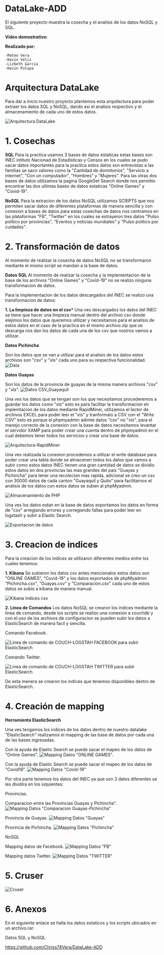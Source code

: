 # DataLake-ADD

  El siguiente proyecto muestra la cosecha y el analisis de los datos NoSQL y SQL. 
  
   **Video demostrativo:** 
   
   **Realizado por:**
   
    -Mateo Vera
    -Kevin Veliz
    -Lizbeth García
    -Kevin Pulupa
    
# Arquitectura DataLake
  Para dar a inicio nuestro proyecto plantemos esta arquitectura para poder extraer los datos SQL y NoSQL, dando asi el analisis respectivo y el almacenamiento de cada uno de estos datos.
  
  ![Arquitectura DataLake](./Imagenes/Arquitectura.png)
    
# 1. Cosechas

  **SQL**
     Para la practica usamos 3 bases de datos estaticas estas bases son INEC intituto Nacionad de Estadisticas y Censos en los cuales se pudo sacar datos importantes para la practica estos datos son entrevistas a las familias se saco valores como la "Cantidad de dormitorios", "Servicio a internet", "Con un computador", "Hombres" y "Mujeres".
     Para las otras dos bases de datos utilizamos la pagina GoogleSet Search donde nos permitio encontrar las dos ultimas bases de datos estaticas "Online Games" y "Covid-19".
     
 **NoSQL**
    Para la extracion de los datos NoSQL utilizamos SCRIPTS que nos permiten sacar datos de diferentes plataformas de manera sencilla y con conexion a bases de datos para estas cosechas de datos nos centramos en las plataformas "FB", "Twitter" en los cuales se extrayeron tres datos "Pulso politico por provincias", "Eventos y noticias mundiales" y "Pulso politico por cuidades".
 
 # 2. Transformación de datos
 
 Al momento de realizar la cosecha de datos NoSQL no se transformaron mediante el mismo script se mandan a la base de datos.
 
 **Datos SQL**
 Al momento de realizar la cosecha y la implementacion de la base de los archivos "Online Games" y "Covid-19" no se realizo ninguna transformacion de datos.
 
 Para la implementacion de los datos descargados del INEC se realizo una transformacion de datos:
 
 **1. La limpieza de datos en el csv***
 Una ves descargados los datos del INEC se tiene que hacer una limpieza manual dentro del archivo csv donde elejimos los datos que queremos utilizar y necesitamos para el analisis de estos datos en el caso de la practica en el mismo archivo.zip que se descarga nos dan los datos de cada una de los csv que nostros vamos a utilizar.
  
  **Datos Pichincha**
  
  
Son los datos que se van a utilizar para el analisis de los datos estos archivos son "csv" y "xls" cada uno para su respectiva funcionalidad.
 ![Data](./Imagenes/Datos_Pichincha.PNG)
 
  **Datos Guayas**
  
  
Son los datos de la provincia de guayas de la misma manera archivos "csv" y "xls".
 ![Datos CSV_Guayaquil](./Imagenes/Datos_Guayaquil.PNG)
    
    
 Una ves los datos que se tengan son los que necesitamos procederemos a guardar los datos como "xls" esto es para facilitar la transformacion eh implemtacion de los datos mediante RapidMiner, utilizamos el lector de archivos EXCEL para poder leer el "xls" y tranformalo a CSV con el "Write CSV" esto es porque el phpmyadmin adimte datos "csv" no "xls", para el manejo correcto de la conexion con la base de datos necesitamos levantar el servidor XAMP para poder crear una cuenta dentro de phpmyadmin en el cual debemos tener todos los servicios y crear una base de datos.
 
 ![Arquitectura-RapidMiner](./Imagenes/RapidMiner.PNG)
 
 Una ves realizada la conexion procedemos a utilizar el write database para poder crear una tabla donde se almacenen todos los datos que vamos a subir como estos datos INEC tienen una gran cantidad de datos se dividio estos datos en dos provincias las mas grandes del pais "Guayas y Pichincha" para tener una recolecion mas rapida, adicional se creo un csv con 30000 datos de cada canton "Guayaquil y Quito" para facilitarnos el analisis de los datos con estos datos se suben al phpMyadmin.
 
 ![Almacenamiento de PHP](./Imagenes/Almacenamiento_PHP.PNG)

Una ves los datos estan en la base de datos exportamos los datos en forma de "csv" arreglando errores y corregiendo fallas para poder leer en logstash y subir a Elastic Search.

![Exportacion de datos](./Imagenes/Exportacion.PNG)

 # 3. Creacion de indices 
 
 Para la creacion de los indices se utilizaron diferentes medios entre los cuales tenemos: 

  **1. Kibana**
    Se subieron los datos csv antes mencionalos estos datos son "ONLINE GAMES", "Covid-19" y los datos exportados de phpMyadmin "Pichincha.csv", "Guayas.csv" y "Comparacion.csv" cada uno de estos datos se subio a kibana de manera manual.
    
![Kibana indices csv ](./Imagenes/Datos_CSV.jpeg)


 **2. Linea de Comandos**
 Los datos NoSQL se crearon los indices mediante la linea de comando, desde los scripts se realizo una conexion a couchdb y con el uso de los archivos de configuracion se pueden subir los datos a ElasticSearch de manera facil y sencilla. 
 
 Comando Facebook.
 
 ![Linea de comando de COUCH-LOGSTAH FACEBOOK para subir ElasticSearch](./Imagenes/Comando_FB.png)
 
 
 Comando Twitter.
 
 ![Linea de comando de COUCH-LOGSTAH TWITTER para subir ElasticSearch](./Imagenes/Comando_Twitter.png)
  
  
 De esta menera se crearon los indices que tenemos disponibles dentro de ElasticSearch.
 
 # 4. Creación de mapping
 
  **Herramienta ElasticSearch**
  
   Una ves tengamos los indices de los datos dentro de nuestro datalake "ElasticSearch" realizamos el mapping de las base de datos por cada una de las bases ingresadas.
   
  
   Con la ayuda de Elastic Search se puede sacar el mapeo de los datos de "Online Games".
    ![Mapping Datos "ONLINE GAMES"](./Imagenes/Gamees.jpeg).
    
    
   Con la ayuda de Elastic Search se puede sacar el mapeo de los datos de "Covid19".
    ![Mapping Datos "Covid-19"](./Imagenes/covid19.jpeg)
    
   Por otra parte tenemos los datos del INEC ya que son 3 datos diferentes se les dividira en los siquientes:
   
   Provincias.
   
   Comparacion entre las Provincias Guayas y Pichincha".
    ![Mapping Datos "Comparacion Guayas-Pichincha"](./Imagenes/Comparacion.jpeg)
    
   Provincia de Guayas.
    ![Mapping Datos "Guayas"](./Imagenes/guayas.jpeg)
    
   Provincia de Pichincha.
    ![Mapping Datos "Pichincha"](./Imagenes/Pichcincha.jpeg)
 
 
 NoSQL
   
   Mapping datos de Facebook.
    ![Mapping Datos "FB"](./Imagenes/FB.jpeg)
    
   Mapping datos Twitter.
    ![Mapping Datos "TWITTER"](./Imagenes/twitter.jpeg)
   
 # 5. Cruser
 
  ![Cruser](./Imagenes/Cruser.jpeg)
 
 # 6. Anexos
 
 
 En el siguiente enlace se halla los datos estaticos y los  scripts ubicados en un archivo.rar: 
 
 Datos SQL y NoSQL
 
  https://github.com/Chriss78Vera/DataLake-ADD
    
